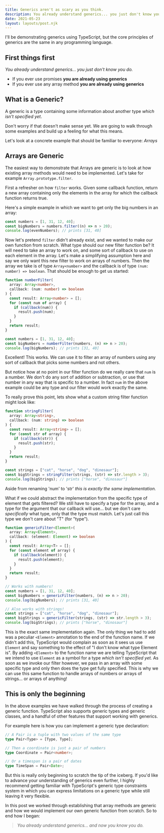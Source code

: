 ```yaml
---
title: Generics aren't as scary as you think.
description: You already understand generics... you just don't know you do.
date: 2021-05-23
layout: layouts/post.njk
---
```

I'll be demonstrating generics using TypeScript, but the core principles of generics are the same in any programming language.

## First things first

_You already understand generics... you just don't know you do._

- If you ever use promises **you are already using generics**
- If you ever use any array method **you are already using generics**

## What is a Generic?

A generic is a type containing some information about another type _which isn't specified yet_.

Don't worry if that doesn't make sense yet. We are going to walk through some examples and build up a feeling for what this means.

Let's look at a concrete example that should be familiar to everyone: _Arrays_

## Arrays are Generic

The easiest way to demonstrate that Arrays are generic is to look at how existing array methods would need to be implemented. Let's take for example `Array.prototype.filter`.

First a refresher on how `filter` works. Given some callback function, return a new array containing only the elements in the array for which the callback function returns true.

Here's a simple example in which we want to get only the big numbers in an array:

```ts
const numbers = [1, 31, 12, 40];
const bigNumbers = numbers.filter((n) => n > 20);
console.log(evenNumbers); // prints [31, 40]
```

Now let's pretend `filter` didn't already exist, and we wanted to make our own function from scratch. What type should our new filter function be? It will need to take an array to work on, and some sort of callback to use on each element in the array. Let's make a simplifying assumption here and say we only want this new filter to work on arrays of numbers. Then the array we take is of type `Array<number>` and the callback is of type `(num: number) => boolean`. That should be enough to get us started:

```ts
function numberFilter(
  array: Array<number>,
  callback: (num: number) => boolean
) {
  const result: Array<number> = [];
  for (const num of array) {
    if (callback(num)) {
      result.push(num);
    }
  }
  return result;
}

const numbers = [1, 31, 12, 40];
const bigNumbers = numberFilter(numbers, (n) => n > 20);
console.log(bigNumbers); // prints [31, 40]
```

Excellent! This works. We can use it to filter an array of numbers using any sort of callback that picks some numbers and not others.

But notice how at no point in our filter function do we really care that `num` is a number. We don't do any sort of addition or subtraction, or use that number in any way that is specific to a number. In fact `num` in the above example could be any type and our filter would work exactly the same.

To really prove this point, lets show what a custom string filter function might look like:

```ts
function stringFilter(
  array: Array<string>,
  callback: (num: string) => boolean
) {
  const result: Array<string> = [];
  for (const str of array) {
    if (callback(str)) {
      result.push(str);
    }
  }
  return result;
}

const strings = ["cat", "horse", "dog", "dinosaur"];
const bigStrings = stringFilter(strings, (str) => str.length > 3);
console.log(bigStrings); // prints ["horse", "dinosaur"]
```

Aside from renaming 'num' to 'str' _this is exactly the same implementation._

What if we could abstract the implementation from the specific type of element that gets filtered? We still have to specify a type for the array, and a type for the argument that our callback will use... but we don't care _specifically_ what type, only that the type must match. Let's just call this type we don't care about "T" (for "type").

```ts
function genericFilter<Element>(
  array: Array<Element>,
  callback: (element: Element) => boolean
) {
  const result: Array<T> = [];
  for (const element of array) {
    if (callback(element)) {
      result.push(element);
    }
  }
  return result;
}

// Works with numbers!
const numbers = [1, 31, 12, 40];
const bigNumbers = genericFilter(numbers, (n) => n > 20);
console.log(bigNumbers); // prints [31, 40]

// Also works with strings!
const strings = ["cat", "horse", "dog", "dinosaur"];
const bigStrings = genericFilter(strings, (str) => str.length > 3);
console.log(bigStrings); // prints ["horse", "dinosaur"]
```

This is the exact same implementation again. The only thing we had to add was a peculiar `<Element>` annotation to the end of the function name. If we didn't add this, TypeScript would complain as soon as it sees us use `Element` and say something to the effect of "I don't know what type Element is". By adding `<Element>` to the function name we are telling TypeScript that we intend to use `Element` as a symbol for a type _which isn't specified yet._ As soon as we invoke our filter however, we pass in an array with some specific type and only then does the type get fully specified. This is why we can use this same function to handle arrays of numbers or arrays of strings... or arrays of anything!

## This is only the beginning

In the above examples we have walked through the process of creating a generic function. TypeScript also supports generic types and generic classes, and a handful of other features that support working with generics.

For example here is how you can implement a generic type declaration:

```ts
// A Pair is a tuple with two values of the same type
type Pair<Type> = [Type, Type];

// Then a coordinate is just a pair of numbers
type Coordinate = Pair<number>;

// Or a timespan is a pair of dates
type TimeSpan = Pair<Date>;
```

But this is really only beginning to scratch the tip of the iceberg. If you'd like to advance your understanding of generics even further, I highly recommend getting familiar with TypeScript's generic type constraints system in which you can express limitations on a generic type while still leaving it very flexible.

In this post we worked through establishing that array methods are generic and how we would implement our own generic function from scratch. So to end how I began:

> _You already understand generics... and now you know you do._
